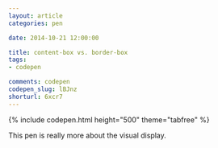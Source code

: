 ```yaml
---
layout: article
categories: pen

date: 2014-10-21 12:00:00

title: content-box vs. border-box
tags:
- codepen

comments: codepen
codepen_slug: lBJnz
shorturl: 6xcr7
---
```


{% include codepen.html height="500" theme="tabfree" %}

This pen is really more about the visual display.

